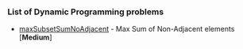 ### List of Dynamic Programming problems

- [maxSubsetSumNoAdjacent](MaxSumNonAdjacent/README.md) - Max Sum of Non-Adjacent elements [**Medium**]



